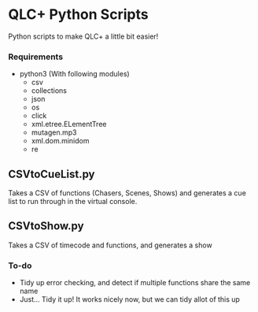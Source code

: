 # QLC+ Python Scripts
Python scripts to make QLC+ a little bit easier!

### Requirements
* python3 (With following modules)
	* csv
	* collections
	* json
	* os
	* click
	* xml.etree.ELementTree
	* mutagen.mp3
	* xml.dom.minidom
	* re

## CSVtoCueList.py
Takes a CSV of functions (Chasers, Scenes, Shows) and generates a cue list to run through in the virtual console.

## CSVtoShow.py
Takes a CSV of timecode and functions, and generates a show

### To-do
* Tidy up error checking, and detect if multiple functions share the same name
* Just... Tidy it up! It works nicely now, but we can tidy allot of this up